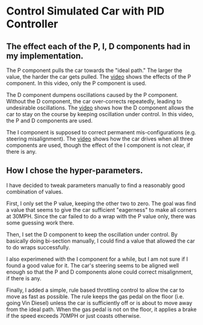 # Control Simulated Car with PID Controller

## The effect each of the P, I, D components had in my implementation.

The P component pulls the car towards the "ideal path." The larger the value, the harder the car gets pulled. The [video](
./PID_Ponly.mov) shows the effects of the P component. In this video, only the P component is used.

The D component dumpens oscillations caused by the P component. Without the D component, the car over-corrects repeatedly, leading to undesirable oscillations. The [video](./PID_PD.mov) shows how the D component allows the car to stay on the course by keeping oscillation under control. In this video, the P and D components are used.

The I component is supposed to correct permanent mis-configurations (e.g. steering misalignment). The [video](./PID_all.mov) shows how the car drives when all three components are used, though the effect of the I component is not clear, if there is any.

## How I chose the hyper-parameters.

I have decided to tweak parameters manually to find a reasonably good combination of values.

First, I only set the P value, keeping the other two to zero. The goal was find a value that seems to give the car sufficient "eagerness" to make all corners at 30MPH. Since the car failed to do a wrap with the P value only, there was some guessing work there.

Then, I set the D component to keep the oscillation under control. By basically doing bi-section manually, I could find a value that allowed the car to do wraps successfully.

I also experimened with the I component for a while, but I am not sure if I found a good value for it. The car's steering seems to be aligned well enough so that the P and D components alone could correct misalignment, if there is any.

Finally, I added a simple, rule based throttling control to allow the car to move as fast as possible. The rule keeps the gas pedal on the floor (i.e. going Vin Diesel) unless the car is sufficiently off or is about to move away from the ideal path. When the gas pedal is not on the floor, it applies a brake if the speed exceeds 70MPH or just coasts otherwise.
